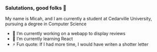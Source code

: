### Salutations, good folks 👋

My name is Micah, and I am currently a student at Cedarville University,
pursuing a degree in Computer Science

- 🔭 I’m currently working on a webapp to display reviews
- 🌱 I’m currently learning React
- ⚡ Fun quote: If I had more time, I would have writen a shotter letter

<!--
**mavranyes/mavranyes** is a ✨ _special_ ✨ repository because its `README.md` (this file) appears on your GitHub profile.

Here are some ideas to get you started:

- 🔭 I’m currently working on ...
- 🌱 I’m currently learning ...
- 👯 I’m looking to collaborate on ...
- 🤔 I’m looking for help with ...
- 💬 Ask me about ...
- 📫 How to reach me: ...
- 😄 Pronouns: ...
- ⚡ Fun fact: ...
-->

